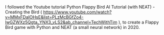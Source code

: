I followed the Youtube tutorial Python Flappy Bird AI Tutorial (with NEAT) - Creating the Bird ( https://www.youtube.com/watch?v=MMxFDaIOHsE&list=PLzMcBGfZo4-lwGZWXz5Qgta_YNX3_vLS2&ab_channel=TechWithTim ), to create a Flappy Bird game with Python and NEAT (a small neural network) in 2020.
